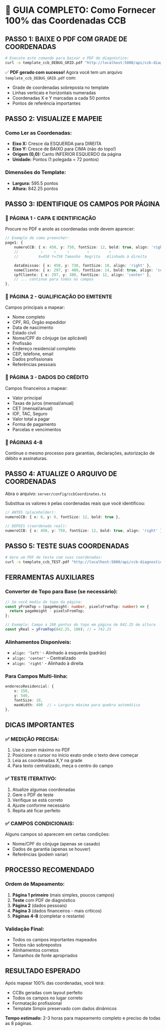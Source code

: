 # 🎯 GUIA COMPLETO: Como Fornecer 100% das Coordenadas CCB

## PASSO 1: BAIXE O PDF COM GRADE DE COORDENADAS

```bash
# Execute este comando para baixar o PDF de diagnóstico:
curl -o template_ccb_DEBUG_GRID.pdf "http://localhost:5000/api/ccb-diagnostics/generate-grid"
```

✅ **PDF gerado com sucesso!** Agora você tem um arquivo `template_ccb_DEBUG_GRID.pdf` com:

- Grade de coordenadas sobreposta no template
- Linhas verticais e horizontais numeradas
- Coordenadas X e Y marcadas a cada 50 pontos
- Pontos de referência importantes

## PASSO 2: VISUALIZE E MAPEIE

### Como Ler as Coordenadas:

- **Eixo X:** Cresce da ESQUERDA para DIREITA
- **Eixo Y:** Cresce de BAIXO para CIMA (não do topo!)
- **Origem (0,0):** Canto INFERIOR ESQUERDO da página
- **Unidade:** Pontos (1 polegada = 72 pontos)

### Dimensões do Template:

- **Largura:** 595.5 pontos
- **Altura:** 842.25 pontos

## PASSO 3: IDENTIFIQUE OS CAMPOS POR PÁGINA

### 📄 PÁGINA 1 - CAPA E IDENTIFICAÇÃO

Procure no PDF e anote as coordenadas onde devem aparecer:

```typescript
// Exemplo de como preencher:
page1: {
    numeroCCB: { x: 450, y: 750, fontSize: 12, bold: true, align: 'right' },
    //          ↑     ↑     ↑        ↑         ↑
    //         X=450 Y=750 Tamanho  Negrito   Alinhado à direita

    dataEmissao: { x: 450, y: 730, fontSize: 10, align: 'right' },
    nomeCliente: { x: 297, y: 400, fontSize: 14, bold: true, align: 'center' },
    cpfCliente: { x: 297, y: 380, fontSize: 12, align: 'center' },
    // ... continue para todos os campos
},
```

### 📄 PÁGINA 2 - QUALIFICAÇÃO DO EMITENTE

Campos principais a mapear:

- Nome completo
- CPF, RG, Órgão expedidor
- Data de nascimento
- Estado civil
- Nome/CPF do cônjuge (se aplicável)
- Profissão
- Endereço residencial completo
- CEP, telefone, email
- Dados profissionais
- Referências pessoais

### 📄 PÁGINA 3 - DADOS DO CRÉDITO

Campos financeiros a mapear:

- Valor principal
- Taxas de juros (mensal/anual)
- CET (mensal/anual)
- IOF, TAC, Seguro
- Valor total a pagar
- Forma de pagamento
- Parcelas e vencimentos

### 📄 PÁGINAS 4-8

Continue o mesmo processo para garantias, declarações, autorização de débito e assinaturas.

## PASSO 4: ATUALIZE O ARQUIVO DE COORDENADAS

Abra o arquivo: `server/config/ccbCoordinates.ts`

Substitua os valores `0` pelas coordenadas reais que você identificou:

```typescript
// ANTES (placeholder):
numeroCCB: { x: 0, y: 0, fontSize: 12, bold: true },

// DEPOIS (coordenada real):
numeroCCB: { x: 450, y: 750, fontSize: 12, bold: true, align: 'right' },
```

## PASSO 5: TESTE SUAS COORDENADAS

```bash
# Gere um PDF de teste com suas coordenadas:
curl -o template_ccb_TEST.pdf "http://localhost:5000/api/ccb-diagnostics/test-fill"
```

## FERRAMENTAS AUXILIARES

### Converter de Topo para Base (se necessário):

```typescript
// Se você mediu do topo da página:
const yFromTop = (pageHeight: number, pixelsFromTop: number) => {
  return pageHeight - pixelsFromTop;
};

// Exemplo: Campo a 100 pontos do topo em página de 842.25 de altura
const yReal = yFromTop(842.25, 100); // = 742.25
```

### Alinhamentos Disponíveis:

- `align: 'left'` - Alinhado à esquerda (padrão)
- `align: 'center'` - Centralizado
- `align: 'right'` - Alinhado à direita

### Para Campos Multi-linha:

```typescript
enderecoResidencial: {
    x: 150,
    y: 540,
    fontSize: 10,
    maxWidth: 400  // ← Largura máxima para quebra automática
},
```

## DICAS IMPORTANTES

### ✅ MEDIÇÃO PRECISA:

1. Use o zoom máximo no PDF
2. Posicione o cursor no início exato onde o texto deve começar
3. Leia as coordenadas X,Y na grade
4. Para texto centralizado, meça o centro do campo

### ✅ TESTE ITERATIVO:

1. Atualize algumas coordenadas
2. Gere o PDF de teste
3. Verifique se está correto
4. Ajuste conforme necessário
5. Repita até ficar perfeito

### ✅ CAMPOS CONDICIONAIS:

Alguns campos só aparecem em certas condições:

- Nome/CPF do cônjuge (apenas se casado)
- Dados de garantia (apenas se houver)
- Referências (podem variar)

## PROCESSO RECOMENDADO

### Ordem de Mapeamento:

1. **Página 1 primeiro** (mais simples, poucos campos)
2. **Teste** com PDF de diagnóstico
3. **Página 2** (dados pessoais)
4. **Página 3** (dados financeiros - mais críticos)
5. **Páginas 4-8** (completar o restante)

### Validação Final:

- Todos os campos importantes mapeados
- Textos não sobrepostos
- Alinhamentos corretos
- Tamanhos de fonte apropriados

## RESULTADO ESPERADO

Após mapear 100% das coordenadas, você terá:

- CCBs geradas com layout perfeito
- Todos os campos no lugar correto
- Formatação profissional
- Template Simpix preservado com dados dinâmicos

**Tempo estimado:** 2-3 horas para mapeamento completo e preciso de todas as 8 páginas.

